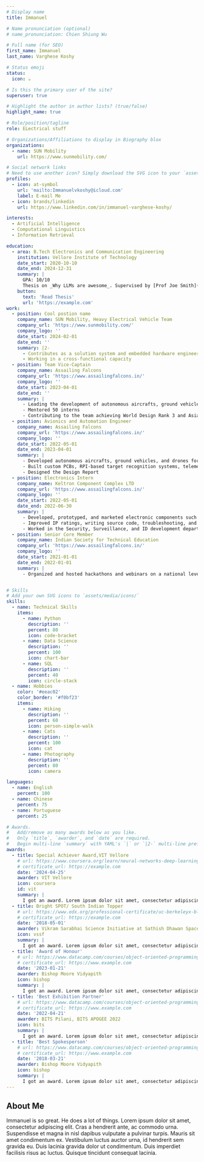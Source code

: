 ```yaml
---
# Display name
title: Immanuel

# Name pronunciation (optional)
# name_pronunciation: Chien Shiung Wu

# Full name (for SEO)
first_name: Immanuel
last_name: Varghese Koshy

# Status emoji
status:
  icon: ☕️

# Is this the primary user of the site?
superuser: true

# Highlight the author in author lists? (true/false)
highlight_name: true

# Role/position/tagline
role: ELectrical stuff

# Organizations/Affiliations to display in Biography blox
organizations:
  - name: SUN Mobility
    url: https://www.sunmobility.com/

# Social network links
# Need to use another icon? Simply download the SVG icon to your `assets/media/icons/` folder.
profiles:
  - icon: at-symbol
    url: 'mailto:Immanuelvkoshy@icloud.com'
    label: E-mail Me
  - icon: brands/linkedin
    url: https://www.linkedin.com/in/immanuel-varghese-koshy/

interests:
  - Artificial Intelligence
  - Computational Linguistics
  - Information Retrieval

education:
  - area: B.Tech Electronics and Communication Engineering
    institution: Vellore Institute of Technology
    date_start: 2020-10-10
    date_end: 2024-12-31
    summary: |
      GPA: 10/10
      Thesis on _Why LLMs are awesome_. Supervised by [Prof Joe Smith](https://example.com). Presented papers at 5 IEEE conferences with the contributions being published in 2 Springer journals.
    button:
      text: 'Read Thesis'
      url: 'https://example.com'
work:
  - position: Cool postion name
    company_name: SUN Mobility, Heavy Electrical Vehicle Team
    company_url: 'https://www.sunmobility.com/'
    company_logo: ''
    date_start: 2024-02-01
    date_end: ''
    summary: |2-
      - Contributes as a solution system and embedded hardware engineer in a pilot team 
      - Working in a cross-functional capacity
  - position: Team Vice-Captain
    company_name: Assailing Falcons
    company_url: 'https://www.assailingfalcons.in/'
    company_logo: ''
    date_start: 2023-04-01
    date_end: ''
    summary: |
      - Leading the development of autonomous aircrafts, ground vehicles, and drones for SAE International competitions
      - Mentored 50 interns
      - Contributing to the team achieving World Design Rank 3 and Asia Rank 1
  - position: Avionics and Automation Engineer
    company_name: Assailing Falcons
    company_url: 'https://www.assailingfalcons.in/'
    company_logo: ''
    date_start: 2022-05-01
    date_end: 2023-04-01
    summary: |
      - Developed autonomous aircrafts, ground vehicles, and drones for SAE International competitions
      - Built custom PCBs, RPI-based target recognition systems, telemetry systems, and propulsion systems
      - Designed the Design Report
  - position: Electronics Intern
    company_name: Keltron Component Complex LTD
    company_url: 'https://www.assailingfalcons.in/'
    company_logo: ''
    date_start: 2022-05-01
    date_end: 2022-06-30
    summary: |
      - Developed, prototyped, and marketed electronic components such as inverters, rectifiers, and management systems for power generation applications
      - Improved IP ratings, writing source code, troubleshooting, and running system tests under supervision
      - Worked in the Security, Surveillance, and ID development department for the state of Kerala
  - position: Senior Core Member
    company_name: Indian Society for Technical Education
    company_url: 'https://www.assailingfalcons.in/'
    company_logo: ''
    date_start: 2021-01-01
    date_end: 2022-01-01
    summary: |
      - Organized and hosted hackathons and webinars on a national level


# Skills
# Add your own SVG icons to `assets/media/icons/`
skills:
  - name: Technical Skills
    items:
      - name: Python
        description: ''
        percent: 80
        icon: code-bracket
      - name: Data Science
        description: ''
        percent: 100
        icon: chart-bar
      - name: SQL
        description: ''
        percent: 40
        icon: circle-stack
  - name: Hobbies
    color: '#eeac02'
    color_border: '#f0bf23'
    items:
      - name: Hiking
        description: ''
        percent: 60
        icon: person-simple-walk
      - name: Cats
        description: ''
        percent: 100
        icon: cat
      - name: Photography
        description: ''
        percent: 80
        icon: camera

languages:
  - name: English
    percent: 100
  - name: Chinese
    percent: 75
  - name: Portuguese
    percent: 25

# Awards.
#   Add/remove as many awards below as you like.
#   Only `title`, `awarder`, and `date` are required.
#   Begin multi-line `summary` with YAML's `|` or `|2-` multi-line prefix and indent 2 spaces below.
awards:
  - title: Special Achiever Award,VIT Vellore
    # url: https://www.coursera.org/learn/neural-networks-deep-learning
    # certificate_url: https://example.com
    date: '2024-04-25'
    awarder: VIT Vellore
    icon: coursera
    id: vit
    summary: |
      I got an award. Lorem ipsum dolor sit amet, consectetur adipiscing elit. Cras a hendrerit ante, ac commodo urna. Suspendisse et magna in nisl dapibus vulputate a pulvinar turpis. Mauris sit amet condimentum ex. Vestibulum luctus auctor urna, id hendrerit sem gravida eu. Duis lacinia gravida dolor ut condimentum. Duis imperdiet facilisis risus ac luctus. Quisque tincidunt consequat lacinia.
  - title: Bright SPOT/ South Indian Topper
    # url: https://www.edx.org/professional-certificate/uc-berkeleyx-blockchain-fundamentals
    # certificate_url: https://example.com
    date: '2018-05-01'
    awarder: Vikram Sarabhai Science Initiative at Sathish Dhawan Space centre
    icon: vssf
    summary: |
      I got an award. Lorem ipsum dolor sit amet, consectetur adipiscing elit. Cras a hendrerit ante, ac commodo urna. Suspendisse et magna in nisl dapibus vulputate a pulvinar turpis. Mauris sit amet condimentum ex. Vestibulum luctus auctor urna, id hendrerit sem gravida eu. Duis lacinia gravida dolor ut condimentum. Duis imperdiet facilisis risus ac luctus. Quisque tincidunt consequat lacinia.
  - title: 'Award of Honour'
    # url: https://www.datacamp.com/courses/object-oriented-programming-with-s3-and-r6-in-r
    # certificate_url: https://www.example.com
    date: '2023-01-21'
    awarder: Bishop Moore Vidyapith
    icon: bishop
    summary: |
      I got an award. Lorem ipsum dolor sit amet, consectetur adipiscing elit. Cras a hendrerit ante, ac commodo urna. Suspendisse et magna in nisl dapibus vulputate a pulvinar turpis. Mauris sit amet condimentum ex. Vestibulum luctus auctor urna, id hendrerit sem gravida eu. Duis lacinia gravida dolor ut condimentum. Duis imperdiet facilisis risus ac luctus. Quisque tincidunt consequat lacinia.
  - title: 'Best Exhibition Partner'
    # url: https://www.datacamp.com/courses/object-oriented-programming-with-s3-and-r6-in-r
    # certificate_url: https://www.example.com
    date: '2022-04-21'
    awarder: BITS Pilani, BITS APOGEE 2022
    icon: bits
    summary: |
      I got an award. Lorem ipsum dolor sit amet, consectetur adipiscing elit. Cras a hendrerit ante, ac commodo urna. Suspendisse et magna in nisl dapibus vulputate a pulvinar turpis. Mauris sit amet condimentum ex. Vestibulum luctus auctor urna, id hendrerit sem gravida eu. Duis lacinia gravida dolor ut condimentum. Duis imperdiet facilisis risus ac luctus. Quisque tincidunt consequat lacinia.
  - title: 'Best Spokesperson'
    # url: https://www.datacamp.com/courses/object-oriented-programming-with-s3-and-r6-in-r
    # certificate_url: https://www.example.com
    date: '2018-03-21'
    awarder: Bishop Moore Vidyapith
    icon: bishop
    summary: |
      I got an award. Lorem ipsum dolor sit amet, consectetur adipiscing elit. Cras a hendrerit ante, ac commodo urna. Suspendisse et magna in nisl dapibus vulputate a pulvinar turpis. Mauris sit amet condimentum ex. Vestibulum luctus auctor urna, id hendrerit sem gravida eu. Duis lacinia gravida dolor ut condimentum. Duis imperdiet facilisis risus ac luctus. Quisque tincidunt consequat lacinia.
---
```


## About Me

Immanuel is so great. He does a lot of things. Lorem ipsum dolor sit amet, consectetur adipiscing elit. Cras a hendrerit ante, ac commodo urna. Suspendisse et magna in nisl dapibus vulputate a pulvinar turpis. Mauris sit amet condimentum ex. Vestibulum luctus auctor urna, id hendrerit sem gravida eu. Duis lacinia gravida dolor ut condimentum. Duis imperdiet facilisis risus ac luctus. Quisque tincidunt consequat lacinia.



